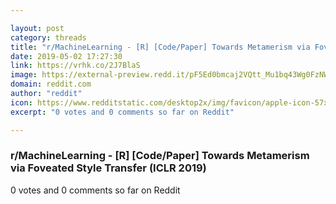 ```yaml
---

layout: post
category: threads
title: "r/MachineLearning - [R] [Code/Paper] Towards Metamerism via Foveated Style Transfer (ICLR 2019)"
date: 2019-05-02 17:27:30
link: https://vrhk.co/2J7BlaS
image: https://external-preview.redd.it/pF5Ed0bmcaj2VQtt_Mu1bq43Wg0FzNW_3BkuHNLowL4.jpg?auto=webp&s=3a962e08fc518601592e72073887dea217cacb9e
domain: reddit.com
author: "reddit"
icon: https://www.redditstatic.com/desktop2x/img/favicon/apple-icon-57x57.png
excerpt: "0 votes and 0 comments so far on Reddit"

---
```


### r/MachineLearning - [R] [Code/Paper] Towards Metamerism via Foveated Style Transfer (ICLR 2019)

0 votes and 0 comments so far on Reddit